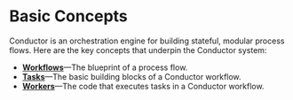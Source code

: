 # Basic Concepts

Conductor is an orchestration engine for building stateful, modular process flows. Here are the key concepts that underpin the Conductor system:

- **[Workflows](workflows.md)**—The blueprint of a process flow.
- **[Tasks](tasks.md)**—The basic building blocks of a Conductor workflow.
- **[Workers](workers.md)**—The code that executes tasks in a Conductor workflow.

